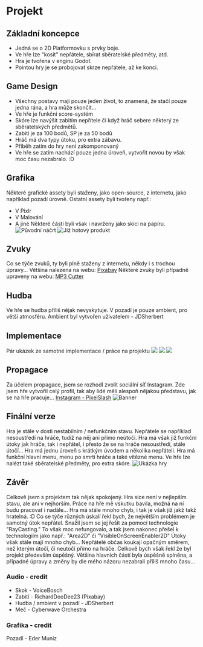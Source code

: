 # Projekt

## Základní koncepce
- Jedná se o 2D Platformovku s prvky boje. 
- Ve hře lze "kosit" nepřátele, sbírat sběratelské předměty, atd.
- Hra je tvořena v enginu Godot.
- Pointou hry je se probojovat skrze nepřátele, až ke konci.

## Game Design
- Všechny postavy mají pouze jeden život, to znamená, že stačí pouze jedna rána, a hra může skončit...
- Ve hře je funkční score-systém
- Skóre lze navýšit zabitím nepřítele či když hráč sebere některý ze sběratelských předmětů.
- Zabití je za 100 bodů, SP je za 50 bodů
- Hráč má dva typy útoku, pro extra zábavu.
- Příběh zatím do hry není zakomponovaný
- Ve hře se zatím nachází pouze jedna úroveň, vytvořit novou by však moc času nezabralo. :D

## Grafika
Některé grafické assety byli staženy, jako open-source, z internetu, jako například pozadí úrovně.
Ostatní assety byli tvořeny např.:
- V Pixlr
- V Malování
- A jiné
Některé části byli však i navrženy jako skici na papíru.
![Původní náčrt](20241101_125336.jpg)
![Již hotový produkt](PixelSlash8.png)

## Zvuky
Co se týče zvuků, ty byli plně staženy z internetu, někdy i s trochou úpravy...
Většina nalezena na webu: [Pixabay](https://pixabay.com/cs/)
Některé zvuky byli případně upraveny na webu: [MP3 Cutter](https://mp3cut.net)

## Hudba
Ve hře se hudba příliš nějak nevyskytuje.
V pozadí je pouze ambient, pro větší atmosféru.
Ambient byl vytvořen uživatelem - JDSherbert

## Implementace
Pár ukázek ze samotné implementace / práce na projektu
![](PixelSlash1.png)
![](PixelSlash2.png)
![](PixelSlash3.png)

## Propagace
Za účelem propagace, jsem se rozhodl zvolit sociální síť Instagram.
Zde jsem hře vytvořil celý profil, tak aby lidé měli alespoň nějakou představu, jak se na hře pracuje...
[Instagram - PixelSlash](https://www.instagram.com/pixelslash5/)
![Banner](PixelSlash-banner.png)

## Finální verze
Hra je stále v dosti nestabilním / nefunkčním stavu. Nepřátele se například nesoustředí na hráče, tudíž na něj ani přímo neútočí.
Hra má však již funkční útoky jak hráče, tak i nepřátel, i přesto že se na hráče nesoustředí, stále útočí...
Hra má jednu úroveň s krátkým úvodem a několika nepřáteli.
Hra má funkční hlavní menu, menu po smrti hráče a také vítězné menu.
Ve hře lze nalézt také sběratelské předměty, pro extra skóre.
![Ukázka hry](PixelSlash7.png)

## Závěr
Celkově jsem s projektem tak nějak spokojený. Hra sice není v nejlepším stavu, ale ani v nejhorším.
Práce na hře mě vskutku bavila, možná na ní budu pracovat i nadále...
Hra má stále mnoho chyb, i tak je však již jakž takž hratelná. :D
Co se týče různých úskalí řekl bych, že největším problémem je samotný útok nepřátel.
Snažil jsem se jej řešit za pomocí technologie "RayCasting."
To však moc nefungovalo, a tak jsem nakonec přešel k technologiím jako např.: "Area2D" či "VisibleOnScreenEnabler2D"
Útoky však stále mají mnoho chyb... 
Nepřátelé občas koukají opačným směrem, než kterým útočí, či neutočí přímo na hráče.
Celkově bych však řekl že byl projekt především úspěšný.
Většina hlavních částí byla úspěšně splněna, a případné úpravy a změny by dle mého názoru nezabrali příliš mnoho času...

### Audio - credit
- Skok - VoiceBosch
- Zabití - RichardDooDee23 (Pixabay)
- Hudba / ambient v pozadí - JDSherbert
- Meč - Cyberwave Orchestra

### Grafika - credit
Pozadí - Eder Muniz
